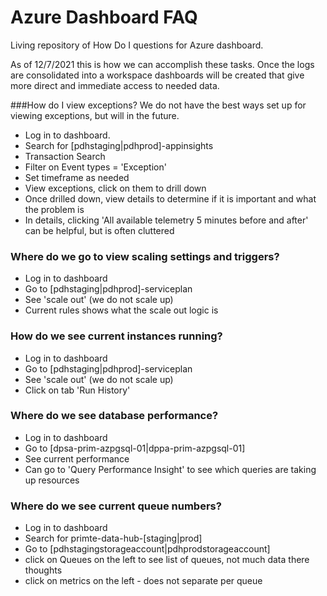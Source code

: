 # Azure Dashboard FAQ
Living repository of How Do I questions for Azure dashboard.

As of 12/7/2021 this is how we can accomplish these tasks. Once the logs are consolidated into a workspace dashboards
will be created that give more direct and immediate access to needed data.

###How do I view exceptions?
We do not have the best ways set up for viewing exceptions, but will in the future. 

* Log in to dashboard.
* Search for [pdhstaging|pdhprod]-appinsights
* Transaction Search
* Filter on Event types = 'Exception'
* Set timeframe as needed
* View exceptions, click on them to drill down
* Once drilled down, view details to determine if it is important and what the problem is
* In details, clicking 'All available telemetry 5 minutes before and after' can be helpful, but is often cluttered

 ### Where do we go to view scaling settings and triggers?
* Log in to dashboard
* Go to [pdhstaging|pdhprod]-serviceplan
* See 'scale out' (we do not scale up)
* Current rules shows what the scale out logic is
			
### How do we see current instances running?
* Log in to dashboard
* Go to [pdhstaging|pdhprod]-serviceplan
* See 'scale out' (we do not scale up)
* Click on tab 'Run History'
			
### Where do we see database performance?
* Log in to dashboard
* Go to [dpsa-prim-azpgsql-01|dppa-prim-azpgsql-01]
* See current performance
* Can go to 'Query Performance Insight' to see which queries are taking up resources
			
### Where do we see current queue numbers?
* Log in to dashboard
* Search for primte-data-hub-[staging|prod]
* Go to [pdhstagingstorageaccount|pdhprodstorageaccount]
* click on Queues on the left to see list of queues, not much data there thoughts
* click on metrics on the left - does not separate per queue